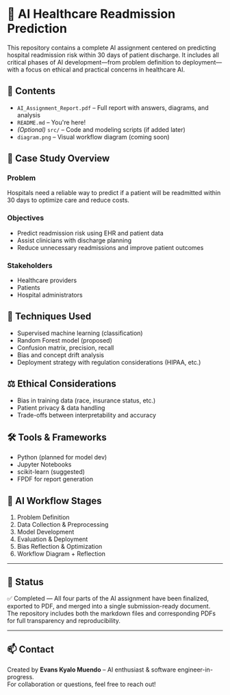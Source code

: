 # 🧠 AI Healthcare Readmission Prediction

This repository contains a complete AI assignment centered on predicting hospital readmission risk within 30 days of patient discharge. It includes all critical phases of AI development—from problem definition to deployment—with a focus on ethical and practical concerns in healthcare AI.

## 📂 Contents

- `AI_Assignment_Report.pdf` – Full report with answers, diagrams, and analysis
- `README.md` – You're here!
- *(Optional)* `src/` – Code and modeling scripts (if added later)
- `diagram.png` – Visual workflow diagram (coming soon)

## 🏥 Case Study Overview

### Problem
Hospitals need a reliable way to predict if a patient will be readmitted within 30 days to optimize care and reduce costs.

### Objectives
- Predict readmission risk using EHR and patient data
- Assist clinicians with discharge planning
- Reduce unnecessary readmissions and improve patient outcomes

### Stakeholders
- Healthcare providers
- Patients
- Hospital administrators

## 🧪 Techniques Used

- Supervised machine learning (classification)
- Random Forest model (proposed)
- Confusion matrix, precision, recall
- Bias and concept drift analysis
- Deployment strategy with regulation considerations (HIPAA, etc.)

## ⚖️ Ethical Considerations

- Bias in training data (race, insurance status, etc.)
- Patient privacy & data handling
- Trade-offs between interpretability and accuracy

## 🛠️ Tools & Frameworks

- Python (planned for model dev)
- Jupyter Notebooks
- scikit-learn (suggested)
- FPDF for report generation

## 🔁 AI Workflow Stages

1. Problem Definition
2. Data Collection & Preprocessing
3. Model Development
4. Evaluation & Deployment
5. Bias Reflection & Optimization
6. Workflow Diagram + Reflection

---

## 🚀 Status

✅ Completed — All four parts of the AI assignment have been finalized, exported to PDF, and merged into a single submission-ready document. The repository includes both the markdown files and corresponding PDFs for full transparency and reproducibility.

---

## 📫 Contact

Created by **Evans Kyalo Muendo** – AI enthusiast & software engineer-in-progress.  
For collaboration or questions, feel free to reach out!

